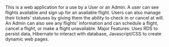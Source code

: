 This is a web application for a use by a User or an Admin. 
A user can see flights available and sign up for an available flight. Users can also manage their tickets' statuses by giving them the ability to check in or cancel at will. 
An Admin can also see any flights' information and can schedule a flight, cancel a flight, or make a flight unavailable. 
Major Features: Uses RDS to persist data, Hibernate to interact with database, Javascript/CSS to create dynamic web pages. 
